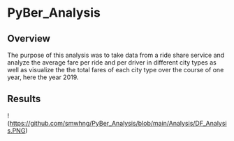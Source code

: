 # PyBer_Analysis

## Overview
The purpose of this analysis was to take data from a ride share service and analyze the average fare per ride and per driver in different city types as well as visualize the the total fares of each city type over the course of one year, here the year 2019.

## Results
!(https://github.com/smwhng/PyBer_Analysis/blob/main/Analysis/DF_Analysis.PNG)
